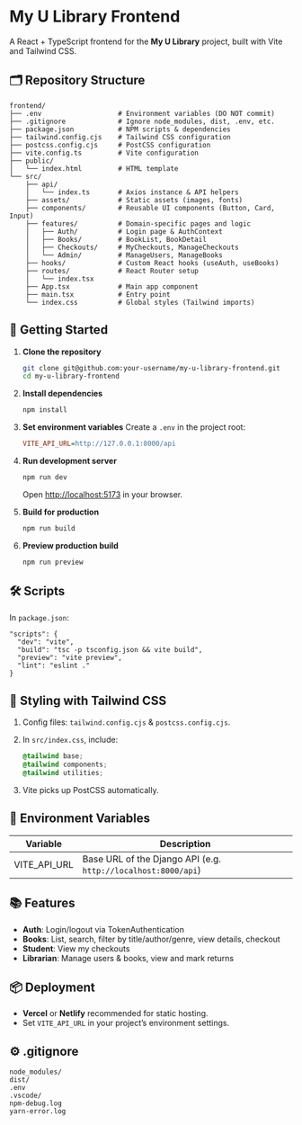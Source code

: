 # My U Library Frontend

A React + TypeScript frontend for the **My U Library** project, built with Vite and Tailwind CSS.

## 🗂 Repository Structure

```
frontend/
├── .env                   # Environment variables (DO NOT commit)
├── .gitignore             # Ignore node_modules, dist, .env, etc.
├── package.json           # NPM scripts & dependencies
├── tailwind.config.cjs    # Tailwind CSS configuration
├── postcss.config.cjs     # PostCSS configuration
├── vite.config.ts         # Vite configuration
├── public/
│   └── index.html         # HTML template
└── src/
    ├── api/
    │   └── index.ts       # Axios instance & API helpers
    ├── assets/            # Static assets (images, fonts)
    ├── components/        # Reusable UI components (Button, Card, Input)
    ├── features/          # Domain-specific pages and logic
    │   ├── Auth/          # Login page & AuthContext
    │   ├── Books/         # BookList, BookDetail
    │   ├── Checkouts/     # MyCheckouts, ManageCheckouts
    │   └── Admin/         # ManageUsers, ManageBooks
    ├── hooks/             # Custom React hooks (useAuth, useBooks)
    ├── routes/            # React Router setup
    │   └── index.tsx
    ├── App.tsx            # Main app component
    ├── main.tsx           # Entry point
    └── index.css          # Global styles (Tailwind imports)
```

## 🚀 Getting Started

1. **Clone the repository**

   ```bash
   git clone git@github.com:your-username/my-u-library-frontend.git
   cd my-u-library-frontend
   ```

2. **Install dependencies**

   ```bash
   npm install
   ```

3. **Set environment variables**
   Create a `.env` in the project root:

   ```ini
   VITE_API_URL=http://127.0.0.1:8000/api
   ```

4. **Run development server**

   ```bash
   npm run dev
   ```

   Open [http://localhost:5173](http://localhost:5173) in your browser.

5. **Build for production**

   ```bash
   npm run build
   ```

6. **Preview production build**

   ```bash
   npm run preview
   ```

## 🛠 Scripts

In `package.json`:

```jsonc
"scripts": {
  "dev": "vite",
  "build": "tsc -p tsconfig.json && vite build",
  "preview": "vite preview",
  "lint": "eslint ."
}
```

## 🎨 Styling with Tailwind CSS

1. Config files: `tailwind.config.cjs` & `postcss.config.cjs`.
2. In `src/index.css`, include:

   ```css
   @tailwind base;
   @tailwind components;
   @tailwind utilities;
   ```
3. Vite picks up PostCSS automatically.

## 🔑 Environment Variables

| Variable       | Description                                                   |
| -------------- | ------------------------------------------------------------- |
| VITE\_API\_URL | Base URL of the Django API (e.g. `http://localhost:8000/api`) |

## 📚 Features

* **Auth**: Login/logout via TokenAuthentication
* **Books**: List, search, filter by title/author/genre, view details, checkout
* **Student**: View my checkouts
* **Librarian**: Manage users & books, view and mark returns

## 📦 Deployment

* **Vercel** or **Netlify** recommended for static hosting.
* Set `VITE_API_URL` in your project’s environment settings.

## ⚙️ .gitignore

```
node_modules/
dist/
.env
.vscode/
npm-debug.log
yarn-error.log
```